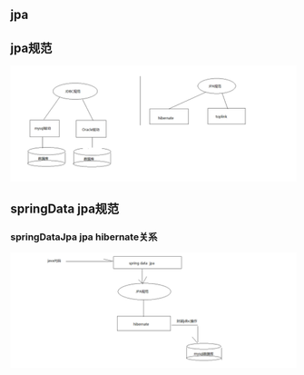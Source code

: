 ## jpa

## jpa规范
![jpa规范](./images/01-jpa规范.png)



## springData jpa规范
### springDataJpa jpa hibernate关系
![三者关系](images/02-springDataJpa-jpa-hibernate关系.png)






